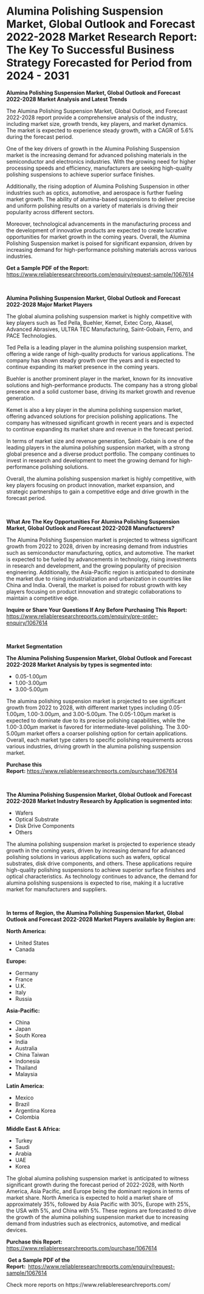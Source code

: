 <p><h1>Alumina Polishing Suspension Market, Global Outlook and Forecast 2022-2028 Market Research Report: The Key To Successful Business Strategy Forecasted for Period from 2024 - 2031</h1></p><p><strong>Alumina Polishing Suspension Market, Global Outlook and Forecast 2022-2028 Market Analysis and Latest Trends</strong></p>
<p><p>The Alumina Polishing Suspension Market, Global Outlook, and Forecast 2022-2028 report provide a comprehensive analysis of the industry, including market size, growth trends, key players, and market dynamics. The market is expected to experience steady growth, with a CAGR of 5.6% during the forecast period.</p><p>One of the key drivers of growth in the Alumina Polishing Suspension market is the increasing demand for advanced polishing materials in the semiconductor and electronics industries. With the growing need for higher processing speeds and efficiency, manufacturers are seeking high-quality polishing suspensions to achieve superior surface finishes.</p><p>Additionally, the rising adoption of Alumina Polishing Suspension in other industries such as optics, automotive, and aerospace is further fueling market growth. The ability of alumina-based suspensions to deliver precise and uniform polishing results on a variety of materials is driving their popularity across different sectors.</p><p>Moreover, technological advancements in the manufacturing process and the development of innovative products are expected to create lucrative opportunities for market growth in the coming years. Overall, the Alumina Polishing Suspension market is poised for significant expansion, driven by increasing demand for high-performance polishing materials across various industries.</p></p>
<p><strong>Get a Sample PDF of the Report:&nbsp;</strong> <a href="https://www.reliableresearchreports.com/enquiry/request-sample/1067614">https://www.reliableresearchreports.com/enquiry/request-sample/1067614</a></p>
<p>&nbsp;</p>
<p><strong>Alumina Polishing Suspension Market, Global Outlook and Forecast 2022-2028 Major Market Players</strong></p>
<p><p>The global alumina polishing suspension market is highly competitive with key players such as Ted Pella, Buehler, Kemet, Extec Corp, Akasel, Advanced Abrasives, ULTRA TEC Manufacturing, Saint-Gobain, Ferro, and PACE Technologies. </p><p>Ted Pella is a leading player in the alumina polishing suspension market, offering a wide range of high-quality products for various applications. The company has shown steady growth over the years and is expected to continue expanding its market presence in the coming years.</p><p>Buehler is another prominent player in the market, known for its innovative solutions and high-performance products. The company has a strong global presence and a solid customer base, driving its market growth and revenue generation.</p><p>Kemet is also a key player in the alumina polishing suspension market, offering advanced solutions for precision polishing applications. The company has witnessed significant growth in recent years and is expected to continue expanding its market share and revenue in the forecast period.</p><p>In terms of market size and revenue generation, Saint-Gobain is one of the leading players in the alumina polishing suspension market, with a strong global presence and a diverse product portfolio. The company continues to invest in research and development to meet the growing demand for high-performance polishing solutions.</p><p>Overall, the alumina polishing suspension market is highly competitive, with key players focusing on product innovation, market expansion, and strategic partnerships to gain a competitive edge and drive growth in the forecast period.</p></p>
<p>&nbsp;</p>
<p><strong>What Are The Key Opportunities For Alumina Polishing Suspension Market, Global Outlook and Forecast 2022-2028 Manufacturers?</strong></p>
<p><p>The Alumina Polishing Suspension market is projected to witness significant growth from 2022 to 2028, driven by increasing demand from industries such as semiconductor manufacturing, optics, and automotive. The market is expected to be fueled by advancements in technology, rising investments in research and development, and the growing popularity of precision engineering. Additionally, the Asia-Pacific region is anticipated to dominate the market due to rising industrialization and urbanization in countries like China and India. Overall, the market is poised for robust growth with key players focusing on product innovation and strategic collaborations to maintain a competitive edge.</p></p>
<p><strong>Inquire or Share Your Questions If Any Before Purchasing This Report:</strong> <a href="https://www.reliableresearchreports.com/enquiry/pre-order-enquiry/1067614">https://www.reliableresearchreports.com/enquiry/pre-order-enquiry/1067614</a></p>
<p>&nbsp;</p>
<p><strong>Market Segmentation</strong></p>
<p><strong>The Alumina Polishing Suspension Market, Global Outlook and Forecast 2022-2028 Market Analysis by types is segmented into:</strong></p>
<p><ul><li>0.05-1.00µm</li><li>1.00-3.00µm</li><li>3.00-5.00µm</li></ul></p>
<p><p>The alumina polishing suspension market is projected to see significant growth from 2022 to 2028, with different market types including 0.05-1.00µm, 1.00-3.00µm, and 3.00-5.00µm. The 0.05-1.00µm market is expected to dominate due to its precise polishing capabilities, while the 1.00-3.00µm market is favored for intermediate-level polishing. The 3.00-5.00µm market offers a coarser polishing option for certain applications. Overall, each market type caters to specific polishing requirements across various industries, driving growth in the alumina polishing suspension market.</p></p>
<p><strong>Purchase this Report:&nbsp;</strong><a href="https://www.reliableresearchreports.com/purchase/1067614">https://www.reliableresearchreports.com/purchase/1067614</a></p>
<p>&nbsp;</p>
<p><strong>The Alumina Polishing Suspension Market, Global Outlook and Forecast 2022-2028 Market Industry Research by Application is segmented into:</strong></p>
<p><ul><li>Wafers</li><li>Optical Substrate</li><li>Disk Drive Components</li><li>Others</li></ul></p>
<p><p>The alumina polishing suspension market is projected to experience steady growth in the coming years, driven by increasing demand for advanced polishing solutions in various applications such as wafers, optical substrates, disk drive components, and others. These applications require high-quality polishing suspensions to achieve superior surface finishes and optical characteristics. As technology continues to advance, the demand for alumina polishing suspensions is expected to rise, making it a lucrative market for manufacturers and suppliers.</p></p>
<p>&nbsp;</p>
<p><strong>In terms of Region, the Alumina Polishing Suspension Market, Global Outlook and Forecast 2022-2028 Market Players available by Region are:</strong></p>
<p>
    <p> <strong> North America: </strong>
        <ul>
            <li>United States</li>
            <li>Canada</li>
        </ul>
        </p> 
    <p> <strong> Europe: </strong>
        <ul>
            <li>Germany</li>
            <li>France</li>
            <li>U.K.</li>
            <li>Italy</li>
            <li>Russia</li>
        </ul>
        </p> 
    <p> <strong> Asia-Pacific: </strong>
        <ul>
            <li>China</li>
            <li>Japan</li>
            <li>South Korea</li>
            <li>India</li>
            <li>Australia</li>
            <li>China Taiwan</li>
            <li>Indonesia</li>
            <li>Thailand</li>
            <li>Malaysia</li>
        </ul>
        </p> 
    <p> <strong> Latin America: </strong>
        <ul>
            <li>Mexico</li>
            <li>Brazil</li>
            <li>Argentina Korea</li>
            <li>Colombia</li>
        </ul>
        </p> 
    <p> <strong> Middle East & Africa: </strong>
        <ul>
            <li>Turkey</li>
            <li>Saudi</li>
            <li>Arabia</li>
            <li>UAE</li>
            <li>Korea</li>
        </ul>
    </p>
    </p>
<p><p>The global alumina polishing suspension market is anticipated to witness significant growth during the forecast period of 2022-2028, with North America, Asia Pacific, and Europe being the dominant regions in terms of market share. North America is expected to hold a market share of approximately 35%, followed by Asia Pacific with 30%, Europe with 25%, the USA with 5%, and China with 5%. These regions are forecasted to drive the growth of the alumina polishing suspension market due to increasing demand from industries such as electronics, automotive, and medical devices.</p></p>
<p><strong>Purchase this Report: </strong><a href="https://www.reliableresearchreports.com/purchase/1067614">https://www.reliableresearchreports.com/purchase/1067614</a></p>
<p>&nbsp;<strong>Get a Sample PDF of the Report:&nbsp;&nbsp;</strong><a href="https://www.reliableresearchreports.com/enquiry/request-sample/1067614">https://www.reliableresearchreports.com/enquiry/request-sample/1067614</a></p>
<p><strong></strong></p>
<p>Check more reports on https://www.reliableresearchreports.com/</p>